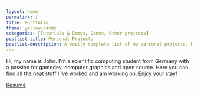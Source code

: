 ```yaml
---
layout: home
permalink: /
title: Portfolio
theme: yellow-candy
categories: [Tutorials & Demos, Games, Other projects]
postlist-title: Personal Projects
postlist-description: A mostly complete list of my personal projects. Most of these were done in my spare time and *not* as part of a university course. Check out my [résumé](resume) for a list of university projects. Links may lead to external websites.
---
```


Hi, my name is John. I'm a scientific computing student from Germany with a passion for gamedev, computer graphics and open source. Here you can find all the neat stuff I 've worked and am working on. Enjoy your stay!

<div class="row">
  <div class="col s12">
    <div class="center-align">
      <a href="resume" class=" waves-effect waves-light btn hover-jello">
        Résumé
      </a>
    </div>
  </div>
</div>
